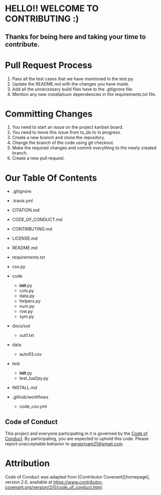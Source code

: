 # HELLO!! WELCOME TO CONTRIBUTING :)
## Thanks for being here and taking your time to contribute.

# Pull Request Process
1. Pass all the test cases that we have mentioned in the test.py.
2. Update the README.md with the changes you have made.
3. Add all the unnecessary build files have to the .gitignore file.
4. Mention any new installatiuon dependencies in the requirements.txt file.

# Committing Changes
1. You need to start an issue on the project kanban board.
2. You need to move this issue from to_do to in progress.
3. Create a new branch and clone the repository.
4. Change the branch of the code using git checkout.
5. Make the required changes and commit everything to the newly created branch.
6. Create a new pull request.

# Our Table Of Contents

- .gitignore

- .travis.yml

- CITATION.md

- CODE_OF_CONDUCT.md

- CONTRIBUTING.md

- LICENSE.md

- README.md

- requirements.txt

- csv.py

- code
    - __init__.py
    - cols.py
    - data.py
    - helpers.py
    - num.py
    - row.py
    - sym.py

- docs/out
    - out1.txt

- data
    - auto93.csv

- test
   -  __init__.py
   - test_lua2py.py

- INSTALL.md

- .github/workflows
   - code_cov.yml

## Code of Conduct
This project and everyone participating in it is governed by the [Code of Conduct](https://github.com/gargpriyam21/CSC510_G46_lua2py/blob/main/CODE_OF_CONDUCT.md). By participating, you are expected to uphold this code. Please report unacceptable behavior to gargpriyam21@gmail.com.

# Attribution
Code of Conduct was adapted from [Contributor Covenant][homepage],
version 2.0, available at
https://www.contributor-covenant.org/version/2/0/code_of_conduct.html.
